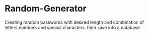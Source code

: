 Random-Generator
================

Creating random passwords with desired length and combination of letters,numbers and special characters. then save into a database
